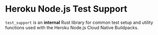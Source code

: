 # Heroku Node.js Test Support

`test_support` is an **internal** Rust library for common test setup and utility functions used with the Heroku Node.js Cloud Native Buildpacks.

